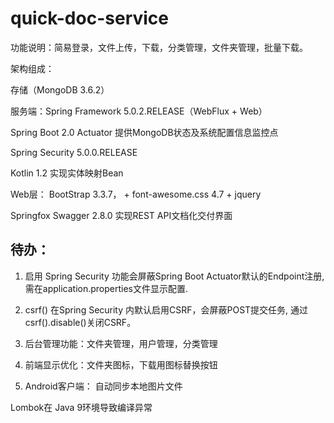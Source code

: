 # quick-doc-service
功能说明：简易登录，文件上传，下载，分类管理，文件夹管理，批量下载。

架构组成： 

存储（MongoDB 3.6.2）

服务端：Spring Framework 5.0.2.RELEASE（WebFlux + Web） 

Spring Boot 2.0 Actuator 提供MongoDB状态及系统配置信息监控点

Spring Security 5.0.0.RELEASE

Kotlin 1.2 实现实体映射Bean

Web层： BootStrap 3.3.7， + font-awesome.css 4.7 + jquery

Springfox Swagger 2.8.0 实现REST API文档化交付界面

## 待办：

1. 启用 Spring Security 功能会屏蔽Spring Boot Actuator默认的Endpoint注册, 需在application.properties文件显示配置.

2. csrf() 在Spring Security 内默认启用CSRF，会屏蔽POST提交任务, 通过csrf().disable()关闭CSRF。

3. 后台管理功能：文件夹管理，用户管理，分类管理

4. 前端显示优化：文件夹图标，下载用图标替换按钮

5. Android客户端： 自动同步本地图片文件

Lombok在 Java 9环境导致编译异常